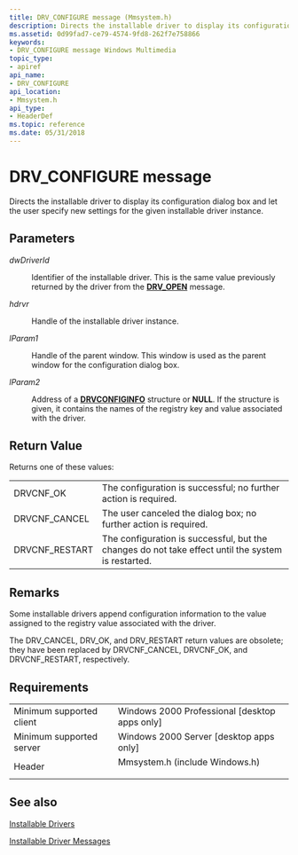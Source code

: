 ```yaml
---
title: DRV_CONFIGURE message (Mmsystem.h)
description: Directs the installable driver to display its configuration dialog box and let the user specify new settings for the given installable driver instance.
ms.assetid: 0d99fad7-ce79-4574-9fd8-262f7e758866
keywords:
- DRV_CONFIGURE message Windows Multimedia
topic_type:
- apiref
api_name:
- DRV_CONFIGURE
api_location:
- Mmsystem.h
api_type:
- HeaderDef
ms.topic: reference
ms.date: 05/31/2018
---
```


# DRV\_CONFIGURE message

Directs the installable driver to display its configuration dialog box and let the user specify new settings for the given installable driver instance.

## Parameters

<dl> <dt>

<span id="dwDriverId"></span><span id="dwdriverid"></span><span id="DWDRIVERID"></span>*dwDriverId*
</dt> <dd>

Identifier of the installable driver. This is the same value previously returned by the driver from the [**DRV\_OPEN**](drv-open.md) message.

</dd> <dt>

<span id="hdrvr"></span><span id="HDRVR"></span>*hdrvr*
</dt> <dd>

Handle of the installable driver instance.

</dd> <dt>

<span id="lParam1"></span><span id="lparam1"></span><span id="LPARAM1"></span>*lParam1*
</dt> <dd>

Handle of the parent window. This window is used as the parent window for the configuration dialog box.

</dd> <dt>

<span id="lParam2"></span><span id="lparam2"></span><span id="LPARAM2"></span>*lParam2*
</dt> <dd>

Address of a [**DRVCONFIGINFO**](https://msdn.microsoft.com/library/Dd797923(v=VS.85).aspx) structure or **NULL**. If the structure is given, it contains the names of the registry key and value associated with the driver.

</dd> </dl>

## Return Value

Returns one of these values:



|                 |                                                                                                    |
|-----------------|----------------------------------------------------------------------------------------------------|
| DRVCNF\_OK      | The configuration is successful; no further action is required.                                    |
| DRVCNF\_CANCEL  | The user canceled the dialog box; no further action is required.                                   |
| DRVCNF\_RESTART | The configuration is successful, but the changes do not take effect until the system is restarted. |



 

## Remarks

Some installable drivers append configuration information to the value assigned to the registry value associated with the driver.

The DRV\_CANCEL, DRV\_OK, and DRV\_RESTART return values are obsolete; they have been replaced by DRVCNF\_CANCEL, DRVCNF\_OK, and DRVCNF\_RESTART, respectively.

## Requirements



|                                     |                                                                                                           |
|-------------------------------------|-----------------------------------------------------------------------------------------------------------|
| Minimum supported client<br/> | Windows 2000 Professional \[desktop apps only\]<br/>                                                |
| Minimum supported server<br/> | Windows 2000 Server \[desktop apps only\]<br/>                                                      |
| Header<br/>                   | <dl> <dt>Mmsystem.h (include Windows.h)</dt> </dl> |



## See also

<dl> <dt>

[Installable Drivers](installable-drivers.md)
</dt> <dt>

[Installable Driver Messages](installable-driver-messages.md)
</dt> </dl>

 

 





